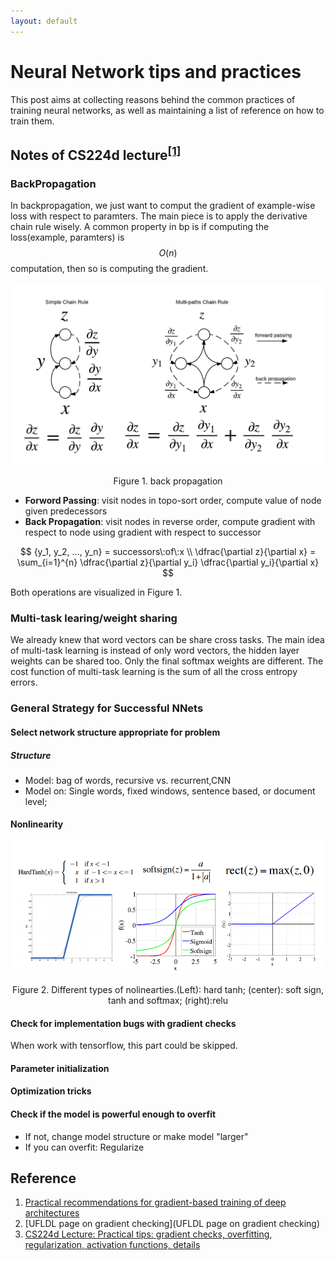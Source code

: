 ```yaml
---
layout: default
---
```

# Neural Network tips and practices

This post aims at collecting reasons behind the common practices of training neural networks, as well as maintaining a list of reference on how to train them.

## Notes of CS224d lecture<sup><a href="#ref3">[1]</a></sup>
### BackPropagation
In backpropagation, we just want to comput the gradient of example-wise loss with respect to paramters. The main piece is to apply the derivative chain rule wisely. A common property in bp is if
computing the loss(example, paramters) is $$O(n)$$ computation, then so is computing the gradient.

<center><img alter="back propagation" src="/assets/img/back-propagation.png"> </center>
<center><p>Figure 1. back propagation</p></center>

 * **Forword Passing**: visit nodes in topo-sort order, compute value of node given predecessors
 * **Back Propagation**: visit nodes in reverse order, compute gradient with respect to node using gradient with respect to successor

$$
{y_1, y_2, ..., y_n} = successors\:of\:x \\
\dfrac{\partial z}{\partial x} = \sum_{i=1}^{n} \dfrac{\partial z}{\partial y_i} \dfrac{\partial y_i}{\partial x}
$$

Both operations are visualized in Figure 1. 

### Multi-task learing/weight sharing
We already knew that word vectors can be share cross tasks. The main idea of multi-task learning is instead of only word vectors, the hidden layer weights can be shared too. Only the final softmax weights
are different. The cost function of multi-task learning is the sum of all the cross entropy errors.

### General Strategy for Successful NNets
#### Select network structure  appropriate for problem
##### Structure
  * Model: bag of words, recursive vs. recurrent,CNN 
  * Model on: Single words, fixed windows, sentence based, or document level;
  
#### Nonlinearity
<center><img src="/assets/img/nolinearty.png" alter="activation function"></center>
<center><p>Figure 2. Different types of nolinearties.(Left): hard tanh; (center): soft sign, tanh and softmax; (right):relu </p></center>

#### Check for implementation bugs with gradient checks
When work with tensorflow, this part could be skipped.

#### Parameter initialization

#### Optimization tricks

#### Check if the model is powerful enough to overfit
  * If not, change model structure or make model "larger"
  * If you can overfit: Regularize

## Reference
1. [Practical recommendations for gradient-based training of deep architectures](http://arxiv.org/abs/1206.5533)
2. [UFLDL page on gradient checking](UFLDL page on gradient checking)
3. [CS224d Lecture: Practical tips: gradient checks, overfitting, regularization, activation functions, details](http://cs224d.stanford.edu/lectures/CS224d-Lecture6.pdf)<a name="ref3"></a>
